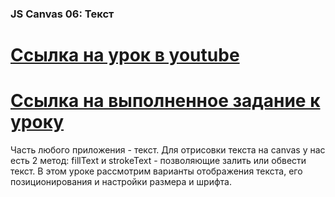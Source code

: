 ### JS Canvas 06: Текст ###
[Ссылка на урок в youtube](https://www.youtube.com/watch?v=kXzDfYxDGx0&t=4s)
==============================================================
[Ссылка на выполненное задание к уроку](https://evgenprushk.github.io/lessons/JS_Canvas_06_Text/)
=================
Часть любого приложения - текст. Для отрисовки текста на canvas у нас есть 2 метод: fillText и strokeText - позволяющие залить или обвести текст. В этом уроке рассмотрим варианты отображения текста, его позиционирования и настройки размера и шрифта.